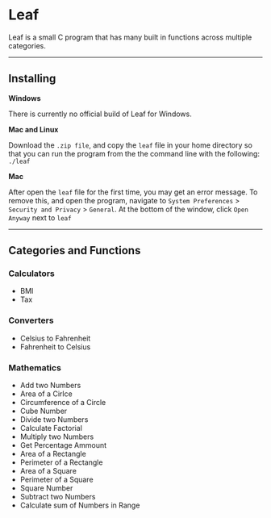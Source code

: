 # Leaf
Leaf is a small C program that has many built in functions across multiple categories.

---

## Installing

**Windows**

There is currently no official build of Leaf for Windows.

**Mac and Linux**

Download the ``.zip file``, and copy the ``leaf`` file in your home directory so that you can run the program from the the command line with the following: ``./leaf``

**Mac**

After open the ``leaf`` file for the first time, you may get an error message. To remove this, and open the program, navigate to ``System Preferences`` > ``Security and Privacy`` > ``General``. At the bottom of the window, click ``Open Anyway`` next to ``leaf``

---

## Categories and Functions

### Calculators
- BMI
- Tax

### Converters
- Celsius to Fahrenheit
- Fahrenheit to Celsius

### Mathematics
- Add two Numbers
- Area of a Cirlce
- Circumference of a Circle
- Cube Number
- Divide two Numbers
- Calculate Factorial
- Multiply two Numbers
- Get Percentage Ammount
- Area of a Rectangle
- Perimeter of a Rectangle
- Area of a Square
- Perimeter of a Square
- Square Number
- Subtract two Numbers
- Calculate sum of Numbers in Range
